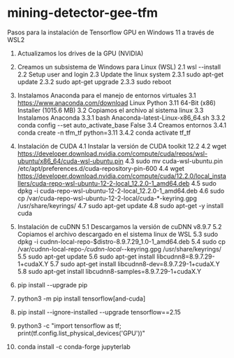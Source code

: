 # mining-detector-gee-tfm
Pasos para la instalación de Tensorflow GPU en Windows 11 a través de WSL2

1. Actualizamos los drives de la GPU (NVIDIA)

2. Creamos un subsistema de Windows para Linux (WSL)
  2.1 wsl --install
  2.2 Setup user and login
  2.3 Update the linux system
    2.3.1 sudo apt-get update
    2.3.2 sudo apt-get upgrade
    2.3.3 sudo reboot

3. Instalamos Anaconda para el manejo de entornos virtuales
  3.1  https://www.anaconda.com/download Linux Python 3.11 64-Bit (x86) Installer (1015.6 MB)
  3.2 Copiamos el archivo al sistema linux
  3.3 Instalamos Anaconda 
    3.3.1 bash Anaconda-latest-Linux-x86_64.sh
    3.3.2 conda config --set auto_activate_base False 
  3.4 Creamos entornos
    3.4.1 conda create -n tfm_tf python=3.11
    3.4.2 conda activate tf_tf

4. Instalación de CUDA
 4.1  Instalar la versión de CUDA toolkit 12.2
 4.2  wget https://developer.download.nvidia.com/compute/cuda/repos/wsl-ubuntu/x86_64/cuda-wsl-ubuntu.pin
 4.3  sudo mv cuda-wsl-ubuntu.pin /etc/apt/preferences.d/cuda-repository-pin-600
 4.4  wget https://developer.download.nvidia.com/compute/cuda/12.2.0/local_installers/cuda-repo-wsl-ubuntu-12-2-local_12.2.0-1_amd64.deb
 4.5  sudo dpkg -i cuda-repo-wsl-ubuntu-12-2-local_12.2.0-1_amd64.deb
 4.6  sudo cp /var/cuda-repo-wsl-ubuntu-12-2-local/cuda-*-keyring.gpg /usr/share/keyrings/
 4.7  sudo apt-get update
 4.8  sudo apt-get -y install cuda

5. Instalación de cuDNN
 5.1 Descargamos la versión de cuDNN v8.9.7
 5.2 Copiamos el archivo descargado en el sistema linux de WSL
 5.3 sudo dpkg -i cudnn-local-repo-$distro-8.9.7.29_1.0-1_amd64.deb
 5.4 sudo cp /var/cudnn-local-repo-*/cudnn-local-*-keyring.gpg /usr/share/keyrings/
 5.5 sudo apt-get update
 5.6 sudo apt-get install libcudnn8=8.9.7.29-1+cudaX.Y
 5.7 sudo apt-get install libcudnn8-dev=8.9.7.29-1+cudaX.Y
 5.8 sudo apt-get install libcudnn8-samples=8.9.7.29-1+cudaX.Y

6. pip install --upgrade pip
7. python3 -m pip install tensorflow[and-cuda]
8. pip install --ignore-installed --upgrade tensorflow==2.15
9. python3 -c "import tensorflow as tf; print(tf.config.list_physical_devices('GPU'))"
10. conda install -c conda-forge jupyterlab
